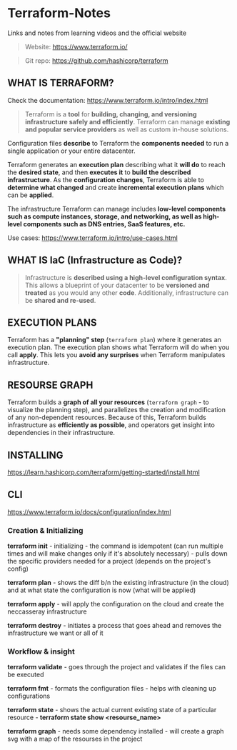# Terraform-Notes
Links and notes from learning videos and the official website

> Website: https://www.terraform.io/

> Git repo: https://github.com/hashicorp/terraform


## WHAT IS TERRAFORM?

Check the documentation: https://www.terraform.io/intro/index.html

> Terraform is a **tool** for **building, changing, and versioning infrastructure safely and efficiently**. Terraform can manage **existing and popular service providers** as well as custom in-house solutions.

Configuration files **describe** to Terraform the **components needed** to run a single application or your entire datacenter.

Terraform generates an **execution plan** describing what it **will do** to reach the **desired state**, and then **executes it** to **build the described infrastructure**. As the **configuration changes**, Terraform is able to **determine what changed** and create **incremental execution plans** which can be **applied**.

The infrastructure Terraform can manage includes **low-level components such as compute instances, storage, and networking, as well as high-level components such as DNS entries, SaaS features, etc.**

Use cases: https://www.terraform.io/intro/use-cases.html

## WHAT IS IaC (Infrastructure as Code)?

> Infrastructure is **described using a high-level configuration syntax**. This allows a blueprint of your datacenter to be **versioned and treated** as you would any other **code**. Additionally, infrastructure can be **shared and re-used**.

## EXECUTION PLANS

Terraform has a **"planning" step** (`terraform plan`) where it generates an execution plan. The execution plan shows what Terraform will do when you call **apply**. This lets you **avoid any surprises** when Terraform manipulates infrastructure.

## RESOURSE GRAPH 

Terraform builds a **graph of all your resources** (`terraform graph` - to visualize the planning step), and parallelizes the creation and modification of any non-dependent resources. Because of this, Terraform builds infrastructure as **efficiently as possible**, and operators get insight into dependencies in their infrastructure.

## INSTALLING

https://learn.hashicorp.com/terraform/getting-started/install.html

## CLI

https://www.terraform.io/docs/configuration/index.html

### Creation & Initializing

**terraform init** - initializing - the command is idempotent (can run multiple times and will make changes only if it's absolutely necessary) - pulls down the specific providers needed for a project (depends on the project's config)

**terraform plan** - shows the diff b/n the existing infrastructure (in the cloud) and at what state the configuration is now (what will be applied)

**terraform apply** - will apply the configuration on the cloud and create the neccasseray infrastructure

**terraform destroy** - initiates a process that goes ahead and removes the infrastructure we want or all of it 

### Workflow & insight

**terraform validate** - goes through the project and validates if the files can be executed 

**terraform fmt** - formats the configuration files - helps with cleaning up configurations

**terraform state** - shows the actual current existing state of a particular resource - **terraform state show <resourse_name>**

**terraform graph** - needs some dependency installed - will create a graph svg with a map of the resourses in the project
